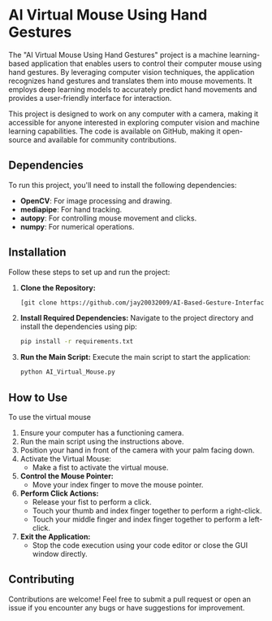 # AI Virtual Mouse Using Hand Gestures

The "AI Virtual Mouse Using Hand Gestures" project is a machine learning-based application that enables users to control their computer mouse using hand gestures. By leveraging computer vision techniques, the application recognizes hand gestures and translates them into mouse movements. It employs deep learning models to accurately predict hand movements and provides a user-friendly interface for interaction.

This project is designed to work on any computer with a camera, making it accessible for anyone interested in exploring computer vision and machine learning capabilities. The code is available on GitHub, making it open-source and available for community contributions.

## Dependencies

To run this project, you'll need to install the following dependencies:

- **OpenCV**: For image processing and drawing.
- **mediapipe**: For hand tracking.
- **autopy**: For controlling mouse movement and clicks.
- **numpy**: For numerical operations.

## Installation

Follow these steps to set up and run the project:

1. **Clone the Repository:**
   
   ```bash
   [git clone https://github.com/jay20032009/AI-Based-Gesture-Interface-for-Virtual-Navigation-.git]

2. **Install Required Dependencies:**
   Navigate to the project directory and install the dependencies using pip:

   ```bash
   pip install -r requirements.txt

3. **Run the Main Script:**
   Execute the main script to start the application:

   ```bash
   python AI_Virtual_Mouse.py

## How to Use

To use the virtual mouse
1. Ensure your computer has a functioning camera.
2. Run the main script using the instructions above.
3. Position your hand in front of the camera with your palm facing down.
4. Activate the Virtual Mouse:
   - Make a fist to activate the virtual mouse.
5. **Control the Mouse Pointer:**
   - Move your index finger to move the mouse pointer.
6. **Perform Click Actions:**
   - Release your fist to perform a click.
   - Touch your thumb and index finger together to perform a right-click.
   - Touch your middle finger and index finger together to perform a left-click.
7. **Exit the Application:**
   - Stop the code execution using your code editor or close the GUI window directly.

## Contributing

Contributions are welcome! Feel free to submit a pull request or open an issue if you encounter any bugs or have suggestions for improvement.
